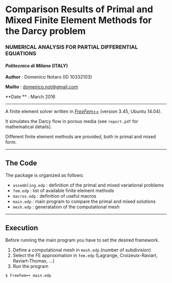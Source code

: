 # Comparison Results of Primal and Mixed Finite Element Methods for the Darcy problem 
### NUMERICAL ANALYSIS FOR PARTIAL DIFFERENTIAL EQUATIONS 
#### *Politecnico di Milano* (ITALY)

**Author** : Domenico Notaro (ID 10332103)

**Mailto** : <domenico.not@gmail.com>

**Date  ** : March 2016

-------------------------------------------------------

A finite element solver written in [*FreeFem++*](http://www.freefem.org/) (version 3.45, Ubuntu 14.04).

It simulates the Darcy flow in porous media (see `report.pdf` for mathematical details).

Different finite element methods are provided, both in primal and mixed form.

--------------------------------------------------------
## The Code
The package is organized as follows:

- `assembling.edp` : definition of the primal and mixed variational problems
- `fem.edp`        : list of available finite element methods
- `macros.edp`     : definition of useful macros
- `main.edp`       : main program to compare the primal and mixed solutions
- `mesh.edp`       : generatation of the computational mesh

--------------------------------------------------------
## Execution
Before running the main program you have to set the desired framework.

1. Define a computational mesh in `mesh.edp` (number of subdivision)
2. Select the FE approximation in `fem.edp` (Lagrange, Croizeuix-Raviart, Raviart-Thomas, ...) 
3. Run the program
``` 
$ FreeFem++ main.edp
``` 
